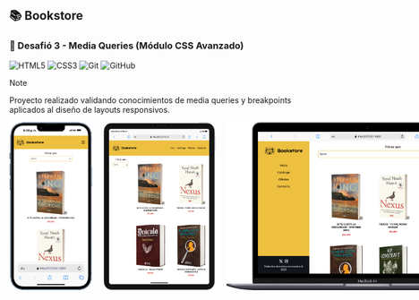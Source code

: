 ## 📚 Bookstore

### 🎯 Desafió 3 - Media Queries (Módulo CSS Avanzado) 

![HTML5](https://img.shields.io/badge/html5-%23E34F26.svg?style=for-the-badge&logo=html5&logoColor=white)
![CSS3](https://img.shields.io/badge/css3-%231572B6.svg?style=for-the-badge&logo=css3&logoColor=white)
![Git](https://img.shields.io/badge/git-%23F05033.svg?style=for-the-badge&logo=git&logoColor=white)
![GitHub](https://img.shields.io/badge/github-%23121011.svg?style=for-the-badge&logo=github&logoColor=white)

> [!NOTE]
> Proyecto realizado validando conocimientos de media queries y breakpoints aplicados al diseño de layouts responsivos. 

<!-- > [!TIP]
> Para visualizar el proyecto en tu navegador puedes utilizar el siguiente enlace: [Ver proyecto](https://isra-osvaldo.github.io/messaging-system/) -->

<p style="display: flex; flex-direction: row; gap: 20px;">
    <img src="./assets/images/devices/iPhone-13-PRO-127.0.0.1.png" alt="iPhone 13 Pro" width="150" height="300"/>
    <img src="./assets/images/devices/iPad-PRO-11-127.0.0.1 (1).png" alt="iPad Pro 11" width="200" height="300"/>
    <img src="./assets/images/devices/Macbook-Air-127.0.0.1.png" alt="Macbook Air" width="522" height="300"/>
</p>